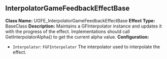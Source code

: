 ## InterpolatorGameFeedbackEffectBase
**Class Name:** UGFE_InterpolatorGameFeedbackEffectBase
**Effect Type:** BaseClass
**Description:** Maintains a GFInterpolator instance and updates it with the progress of the effect. Implementations should call GetInterpolatorAlpha() to get the current alpha value.
**Configuration:**
- `Interpolator`: `FGFInterpolator`
	The interpolator used to interpolate the effect.

